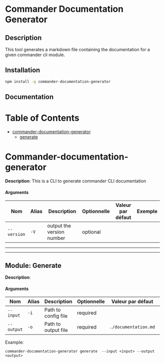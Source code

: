 # Commander Documentation Generator

## Description

This tool generates a markdown file containing the documentation for a given commander cli module.

## Installation

```bash
npm install -g commander-documentation-generator
```

## Documentation
# Table of Contents

 - [commander-documentation-generator](#commander-documentation-generator)
	 - [generate](#generate)
# Commander-documentation-generator 
**Description**: 
 This is a CLI to generate commander CLI documentation

#### Arguments
| Nom | Alias | Description | Optionnelle | Valeur par défaut | Exemple | 
| ---- | ----- | ----------- | ----------- | --------------- | ----------- | 
| `--version` | `-V` | output the version number | optional |  |
---
---
## Module: Generate <div id="generate"></div>
**Description**: 
 

#### Arguments
| Nom | Alias | Description | Optionnelle | Valeur par défaut | Exemple | 
| ---- | ----- | ----------- | ----------- | --------------- | ----------- | 
| `--input` | `-i` | Path to config file | required |  |
| `--output` | `-o` | Path to output file | required | `./documentation.md` |

 Example: 

 
    
    commander-documentation-generator generate  --input <input> --output <output>
    
